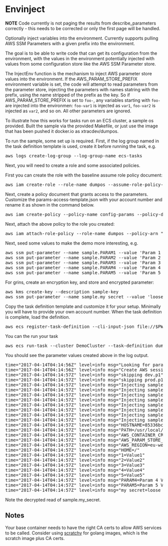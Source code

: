 # Envinject

**NOTE** Code currently is not paging the results from describe_parameters
correctly - this needs to be corrected or only the first page will
be handled.

Optionally inject variables into the environment. Currently supports
pulling AWS SSM Parameters with a given prefix into the environment.

The goal is to be able to write code that can get its configuration from
the environment, with the values in the environment potentially injected
with values from some configuration store like the AWS SSM Parameter
store.

The InjectEnv function is the mechanism to inject AWS parameter store
values into the environment. If the AWS_PARAM_STORE_PREFIX environment 
variable is set, the code will attempt to read parameters from the 
parameter store, injecting the parameters with names statring with the 
prefix, using the name stripped of the prefix as the key. So if
AWS_PARAM_STORE_PREFIX is set to `foo-`, any variables starting with
`foo-` are injected into the environmen: `foo-var1` is injected as `var1`,
`foo-var2` is injected as `var2`, and so on. All other parameters are 
ignored.

To illustrate how this works for tasks run on an ECS cluster, a 
sample os provided. Built the sample via the provided Makefile, or just
use the image that has been pushed it docker.io as xtracdev/dumpos.

To run the sample, some set up is required. First, if the log group
named in the task definition template is used, create it before running
the task, e.g.

<pre>
aws logs create-log-group --log-group-name ecs-tasks
</pre>

Next, you will need to create a role and some associated policies.

First you can create the role with the baseline assume role policy
document:

<pre>
aws iam create-role --role-name dumpos --assume-role-policy-document file://ecs-tasks-trust-policy.json
</pre>

Next, create a policy document that grants access to the parameters. Customize the 
params-access-template.json with your account number and rename it as shown in the 
command below.

<pre>
aws iam create-policy --policy-name config-params --policy-document file://param-access.json
</pre>

Next, attach the above policy to the role you created:

<pre>
aws iam attach-role-policy --role-name dumpos --policy-arn "arn:aws:iam::<account-id>:policy/config-params"
</pre>

Next, seed some values to make the demo more interesting, e.g.

<pre>
aws ssm put-parameter --name sample.PARAM1 --value 'Param 1 Value' --type String
aws ssm put-parameter --name sample.PARAM2 --value 'Param 2 Value' --type String
aws ssm put-parameter --name sample.PARAM3 --value 'Param 3 Value' --type String
aws ssm put-parameter --name sample.PARAM4 --value 'Param 4 Value' --type String
aws ssm put-parameter --name sample.PARAM5 --value 'Param 5 Value' --type String
</pre>

For grins, create an encryption key, and store and encrypted parameter:

<pre>
aws kms create-key --description sample-key
aws ssm put-parameter --name sample.my_secret --value 'loose lips sink ships' --type SecureString --key-id <id of key created above>
</pre>

Copy the task definition template and customize it for your setup. Minimally
you will have to provide your own account number. When the task definition is complete,
load the definition.

<pre>
aws ecs register-task-definition --cli-input-json file://$PWD/taskdef.json
</pre>

You can the run your task

<pre>
aws ecs run-task --cluster DemoCluster --task-definition dumpos
</pre>

You should see the parameter values created above in the log output.

<pre>
time="2017-04-14T04:14:56Z" level=info msg="Looking for parameters starting with sample."
time="2017-04-14T04:14:56Z" level=info msg="Create AWS session"
time="2017-04-14T04:14:57Z" level=info msg="skipping dev.p1"
time="2017-04-14T04:14:57Z" level=info msg="skipping prod.p1"
time="2017-04-14T04:14:57Z" level=info msg="Injecting sample.1 as 1"
time="2017-04-14T04:14:57Z" level=info msg="Injecting sample.2 as 2"
time="2017-04-14T04:14:57Z" level=info msg="Injecting sample.3 as 3"
time="2017-04-14T04:14:57Z" level=info msg="Injecting sample.4 as 4"
time="2017-04-14T04:14:57Z" level=info msg="Injecting sample.5 as 5"
time="2017-04-14T04:14:57Z" level=info msg="Injecting sample.PARAM4 as PARAM4"
time="2017-04-14T04:14:57Z" level=info msg="Injecting sample.PARAM5 as PARAM5"
time="2017-04-14T04:14:57Z" level=info msg="Injecting sample.my_secret as my_secret"
time="2017-04-14T04:14:57Z" level=info msg="HOSTNAME=85336bcc9cfc"
time="2017-04-14T04:14:57Z" level=info msg="PATH=/usr/local/sbin:/usr/local/bin:/usr/sbin:/usr/bin:/sbin:/bin"
time="2017-04-14T04:14:57Z" level=info msg="AWS_CONTAINER_CREDENTIALS_RELATIVE_URI=/v2/credentials/c82b2812-cef9-4b5a-8565-f8db88e5884a"
time="2017-04-14T04:14:57Z" level=info msg="AWS_PARAM_STORE_PREFIX=sample."
time="2017-04-14T04:14:57Z" level=info msg="AWS_REGION=eu-west-1"
time="2017-04-14T04:14:57Z" level=info msg="HOME=/"
time="2017-04-14T04:14:57Z" level=info msg="1=Value1"
time="2017-04-14T04:14:57Z" level=info msg="2=Value2"
time="2017-04-14T04:14:57Z" level=info msg="3=Value3"
time="2017-04-14T04:14:57Z" level=info msg="4=Value4"
time="2017-04-14T04:14:57Z" level=info msg="5=Value5"
time="2017-04-14T04:14:57Z" level=info msg="PARAM4=Param 4 Value"
time="2017-04-14T04:14:57Z" level=info msg="PARAM5=Param 5 Value"
time="2017-04-14T04:14:57Z" level=info msg="my_secret=loose lips sink ships"
</pre>

Note the decrypted read of sample.my_secret. 

## Notes

Your base container needs to have the right CA certs to allow AWS services
to be called. Consider using [scratchy](https://github.com/xtraclabs/scratchy)
for golang images, which is the scratch image plus CA certs.